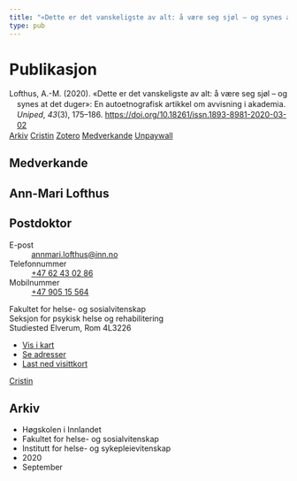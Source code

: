 ```yaml
---
title: "«Dette er det vanskeligste av alt: å være seg sjøl – og synes at det duger»: En autoetnografisk artikkel om avvisning i akademia"
type: pub
---
```

<h1>Publikasjon</h1>
<article id="csl-bib-container-XZ4VJ35P" class="csl-bib-container">
  <div class="csl-bib-body" style="line-height: 1.35; padding-left: 1em; text-indent:-1em;">
  <div class="csl-entry">Lofthus, A.-M. (2020). &#xAB;Dette er det vanskeligste av alt: &#xE5; v&#xE6;re seg sj&#xF8;l &#x2013; og synes at det duger&#xBB;: En autoetnografisk artikkel om avvisning i akademia. <i>Uniped</i>, <i>43</i>(3), 175&#x2013;186. <a href="https://doi.org/10.18261/issn.1893-8981-2020-03-02">https://doi.org/10.18261/issn.1893-8981-2020-03-02</a></div>
</div>
  <div class="csl-bib-buttons">
    <a href="#taxonomy-article-XZ4VJ35P" class="csl-bib-button">Arkiv</a>
    <a href="https://app.cristin.no/results/show.jsf?id=1833363" alt="Cristin URL" class="csl-bib-button">Cristin</a>
    <a href="http://zotero.org/groups/5022929/items/XZ4VJ35P" alt="Zotero URL" class="csl-bib-button">Zotero</a>
    <a href="#contributors-article-XZ4VJ35P" class="csl-bib-button">Medverkande</a>
    <a href="https://www.idunn.no/file/pdf/67228544/dette_er_det_vanskeligste_av_alt_aa_vaere_seg_sjoel_og_syn.pdf" class="csl-bib-button">Unpaywall</a>
  </div>
  <div id="csl-bib-meta-container-XZ4VJ35P"></div>
</article>
<div id="csl-bib-meta-XZ4VJ35P" class="csl-bib-meta">
  <article id="contributors-article-XZ4VJ35P" class="contributors-article">
    <h1>Medverkande</h1>
    <div class="personas">
<div class="vrtx-hinn-person-card">
<div class="photo">
<i class="lar la-user-circle missing-person"></i>
</div>
<div class="info">
<hgroup><h1>Ann-Mari Lofthus</h1>
<h2>Postdoktor</h2>
</hgroup><dl>
<dt>E-post</dt>
<dd>
<a href="mailto:annmari.lofthus@inn.no">annmari.lofthus@inn.no</a>
</dd>
<dt>Telefonnummer</dt>
<dd><a href="tel:+4762430286">
+47 62 43 02 86
</a></dd>
<dt>Mobilnummer</dt>
<dd><a href="tel:+4790515564">
+47 905 15 564
</a></dd>
</dl>
<p>
Fakultet for helse- og sosialvitenskap<br>
Seksjon for psykisk helse og rehabilitering<br>
Studiested Elverum,
Rom 4L3226
</p>
<ul class="vrtx-hinn-links">
<li><a href="https://www.google.com/maps?q=60.88177,11.53669">Vis i kart</a></li>
<li><a href="https://www.inn.no/finn-en-ansatt/annmari-lofthus.html#vrtx-hinn-addresses">Se adresser</a></li>
<li><a href="https://www.inn.no/finn-en-ansatt/annmari-lofthus.html?vrtx=vcf">Last ned visittkort</a></li>
</ul>
</div>
</div>
<a href="https://app.cristin.no/persons/show.jsf?id=425576" alt="Cristin URL" class="personas-cristin">Cristin</a>
</div>
  </article>
  <article id="taxonomy-article-XZ4VJ35P" class="taxonomy-article">
    <h1>Arkiv</h1>
    <ul>
      <li>Høgskolen i Innlandet</li>
      <li>Fakultet for helse- og sosialvitenskap</li>
      <li>Institutt for helse- og sykepleievitenskap</li>
      <li>2020</li>
      <li>September</li>
    </ul>
  </article>
</div>
